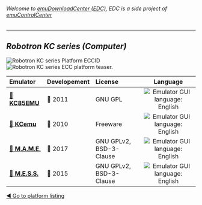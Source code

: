 ###### Welcome to [emuDownloadCenter (EDC)](https://github.com/PhoenixInteractiveNL/emuDownloadCenter/wiki/), EDC is a side project of [emuControlCenter](https://github.com/PhoenixInteractiveNL/emuControlCenter/wiki/)
***
## _Robotron KC series (Computer)_
![](https://raw.githubusercontent.com/wiki/PhoenixInteractiveNL/emuDownloadCenter/images_platform/ecc_kc_cell.png "Robotron KC series Platform ECCID")
![](https://raw.githubusercontent.com/wiki/PhoenixInteractiveNL/emuDownloadCenter/images_platform/ecc_kc_teaser.png "Robotron KC series ECC platform teaser.")

| Emulator | Developement | License | Language |
|:---------|:-------------|:--------|:--------:|
| [:file_folder: **KC85EMU**](https://github.com/PhoenixInteractiveNL/emuDownloadCenter/wiki/Emulator-kc85emu#menu) | :red_circle: 2011 | GNU GPL | ![](https://raw.githubusercontent.com/wiki/PhoenixInteractiveNL/emuDownloadCenter/images_flags/icon_flag_EN_24.png "Emulator GUI language: English") |
| [:file_folder: **KCemu**](https://github.com/PhoenixInteractiveNL/emuDownloadCenter/wiki/Emulator-kcemu#menu) | :red_circle: 2010 | Freeware | ![](https://raw.githubusercontent.com/wiki/PhoenixInteractiveNL/emuDownloadCenter/images_flags/icon_flag_EN_24.png "Emulator GUI language: English") |
| [:file_folder: **M.A.M.E.**](https://github.com/PhoenixInteractiveNL/emuDownloadCenter/wiki/Emulator-mame#menu) | :large_blue_circle: 2017 | GNU GPLv2, BSD-3-Clause | ![](https://raw.githubusercontent.com/wiki/PhoenixInteractiveNL/emuDownloadCenter/images_flags/icon_flag_EN_24.png "Emulator GUI language: English") |
| [:file_folder: **M.E.S.S.**](https://github.com/PhoenixInteractiveNL/emuDownloadCenter/wiki/Emulator-mess#menu) | :large_blue_circle: 2015 | GNU GPLv2, BSD-3-Clause | ![](https://raw.githubusercontent.com/wiki/PhoenixInteractiveNL/emuDownloadCenter/images_flags/icon_flag_EN_24.png "Emulator GUI language: English") |

[:arrow_backward: Go to platform listing](https://github.com/PhoenixInteractiveNL/emuDownloadCenter/wiki/EDC-Platform-List)
